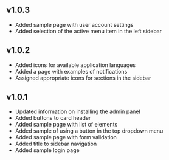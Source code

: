 ## v1.0.3

- Added sample page with user account settings
- Added selection of the active menu item in the left sidebar

## v1.0.2

- Added icons for available application languages
- Added a page with examples of notifications
- Assigned appropriate icons for sections in the sidebar

## v1.0.1

- Updated information on installing the admin panel
- Added buttons to card header
- Added sample page with list of elements
- Added sample of using a button in the top dropdown menu
- Added sample page with form validation
- Added title to sidebar navigation
- Added sample login page